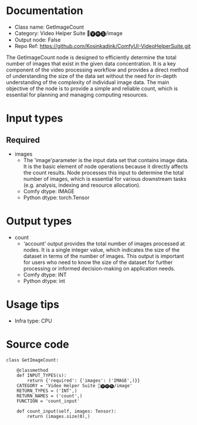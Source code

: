 # Documentation
- Class name: GetImageCount
- Category: Video Helper Suite 🎥🅥🅗🅢/image
- Output node: False
- Repo Ref: https://github.com/Kosinkadink/ComfyUI-VideoHelperSuite.git

The GetImageCount node is designed to efficiently determine the total number of images that exist in the given data concentration. It is a key component of the video processing workflow and provides a direct method of understanding the size of the data set without the need for in-depth understanding of the complexity of individual image data. The main objective of the node is to provide a simple and reliable count, which is essential for planning and managing computing resources.

# Input types
## Required
- images
    - The 'image'parameter is the input data set that contains image data. It is the basic element of node operations because it directly affects the count results. Node processes this input to determine the total number of images, which is essential for various downstream tasks (e.g. analysis, indexing and resource allocation).
    - Comfy dtype: IMAGE
    - Python dtype: torch.Tensor

# Output types
- count
    - ‘account’ output provides the total number of images processed at nodes. It is a single integer value, which indicates the size of the dataset in terms of the number of images. This output is important for users who need to know the size of the dataset for further processing or informed decision-making on application needs.
    - Comfy dtype: INT
    - Python dtype: int

# Usage tips
- Infra type: CPU

# Source code
```
class GetImageCount:

    @classmethod
    def INPUT_TYPES(s):
        return {'required': {'images': ('IMAGE',)}}
    CATEGORY = 'Video Helper Suite 🎥🅥🅗🅢/image'
    RETURN_TYPES = ('INT',)
    RETURN_NAMES = ('count',)
    FUNCTION = 'count_input'

    def count_input(self, images: Tensor):
        return (images.size(0),)
```